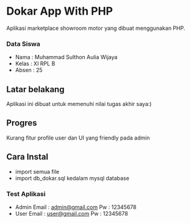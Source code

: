 # Dokar App With PHP
Aplikasi marketplace showroom motor yang dibuat menggunakan PHP.

### Data Siswa
- Nama : Muhammad Sulthon Aulia Wijaya
- Kelas : XI RPL B
- Absen : 25

## Latar belakang
Aplikasi ini dibuat untuk memenuhi nilai tugas akhir saya:)

## Progres
Kurang fitur profile user dan UI yang friendly pada admin

## Cara Instal
- import semua file
- import db_dokar.sql kedalam mysql database
### Test Aplikasi
- Admin
 Email : admin@gmail.com
 Pw : 12345678
- User
 Email : user@gmail.com
 Pw : 12345678
